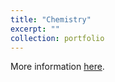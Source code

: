 ```yaml
---
title: "Chemistry"
excerpt: ""
collection: portfolio
---
```


More information [here](https://didattica.polito.it/pls/portal30/gap.pkg_guide.viewGap?p_cod_ins=16ACFMK&p_a_acc=2025&p_header=S&p_lang=IT&multi=N "Polito").
